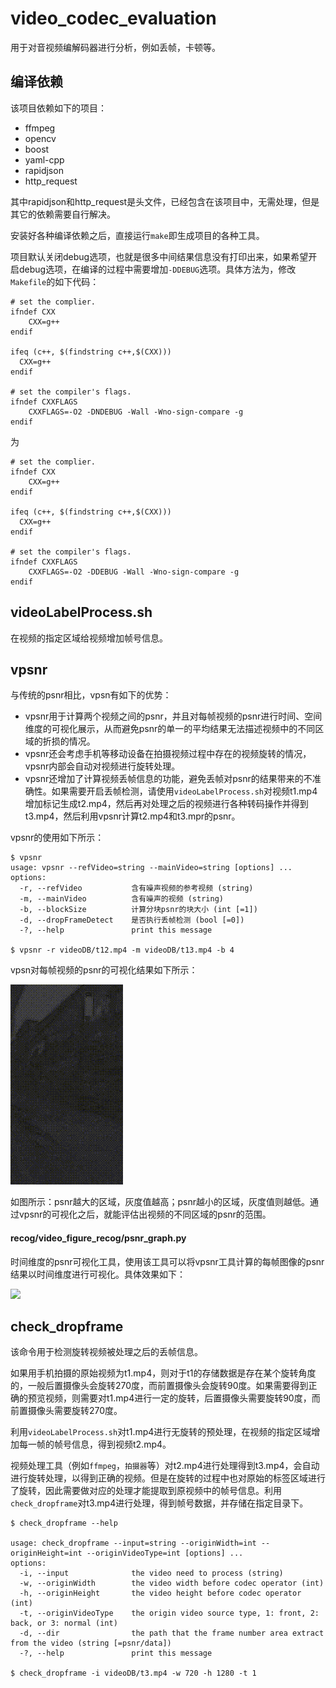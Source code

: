# video_codec_evaluation
用于对音视频编解码器进行分析，例如丢帧，卡顿等。

## 编译依赖
该项目依赖如下的项目：

* ffmpeg
* opencv
* boost
* yaml-cpp
* rapidjson
* http_request

其中rapidjson和http_request是头文件，已经包含在该项目中，无需处理，但是其它的依赖需要自行解决。

安装好各种编译依赖之后，直接运行`make`即生成项目的各种工具。

项目默认关闭debug选项，也就是很多中间结果信息没有打印出来，如果希望开启debug选项，在编译的过程中需要增加`-DDEBUG`选项。具体方法为，修改`Makefile`的如下代码：

```shell
# set the complier.
ifndef CXX
    CXX=g++ 
endif
 
ifeq (c++, $(findstring c++,$(CXX)))
  CXX=g++
endif

# set the compiler's flags.
ifndef CXXFLAGS
    CXXFLAGS=-O2 -DNDEBUG -Wall -Wno-sign-compare -g
endif
```

为

```shell
# set the complier.
ifndef CXX
    CXX=g++ 
endif
 
ifeq (c++, $(findstring c++,$(CXX)))
  CXX=g++
endif

# set the compiler's flags.
ifndef CXXFLAGS
    CXXFLAGS=-O2 -DDEBUG -Wall -Wno-sign-compare -g
endif
```

## videoLabelProcess.sh
在视频的指定区域给视频增加帧号信息。

## vpsnr
与传统的psnr相比，vpsn有如下的优势：

* vpsnr用于计算两个视频之间的psnr，并且对每帧视频的psnr进行时间、空间维度的可视化展示，从而避免psnr的单一的平均结果无法描述视频中的不同区域的折损的情况。
* vpsnr还会考虑手机等移动设备在拍摄视频过程中存在的视频旋转的情况，vpsnr内部会自动对视频进行旋转处理。
* vpsnr还增加了计算视频丢帧信息的功能，避免丢帧对psnr的结果带来的不准确性。如果需要开启丢帧检测，请使用`videoLabelProcess.sh`对视频t1.mp4增加标记生成t2.mp4，然后再对处理之后的视频进行各种转码操作并得到t3.mp4，然后利用vpsnr计算t2.mp4和t3.mpr的psnr。

vpsnr的使用如下所示：
```shell
$ vpsnr
usage: vpsnr --refVideo=string --mainVideo=string [options] ...
options:
  -r, --refVideo           含有噪声视频的参考视频 (string)
  -m, --mainVideo          含有噪声的视频 (string)
  -b, --blockSize          计算分块psnr的块大小 (int [=1])
  -d, --dropFrameDetect    是否执行丢帧检测 (bool [=0])
  -?, --help               print this message

$ vpsnr -r videoDB/t12.mp4 -m videoDB/t13.mp4 -b 4
```

vpsn对每帧视频的psnr的可视化结果如下所示：

![](imgs/vpsnr.gif)

如图所示：psnr越大的区域，灰度值越高；psnr越小的区域，灰度值则越低。通过vpsnr的可视化之后，就能评估出视频的不同区域的psnr的范围。

#### recog/video_figure_recog/psnr_graph.py
时间维度的psnr可视化工具，使用该工具可以将vpsnr工具计算的每帧图像的psnr结果以时间维度进行可视化。具体效果如下：

![](imgs/psnr.png)

## check_dropframe
该命令用于检测旋转视频被处理之后的丢帧信息。

如果用手机拍摄的原始视频为t1.mp4，则对于t1的存储数据是存在某个旋转角度的，一般后置摄像头会旋转270度，而前置摄像头会旋转90度。如果需要得到正确的预览视频，则需要对t1.mp4进行一定的旋转，后置摄像头需要旋转90度，而前置摄像头需要旋转270度。

利用`videoLabelProcess.sh`对t1.mp4进行无旋转的预处理，在视频的指定区域增加每一帧的帧号信息，得到视频t2.mp4。

视频处理工具（例如`ffmpeg`，`拍摄器`等）对t2.mp4进行处理得到t3.mp4，会自动进行旋转处理，以得到正确的视频。但是在旋转的过程中也对原始的标签区域进行了旋转，因此需要做对应的处理才能提取到原视频中的帧号信息。利用`check_dropframe`对t3.mp4进行处理，得到帧号数据，并存储在指定目录下。

```shell
$ check_dropframe --help

usage: check_dropframe --input=string --originWidth=int --originHeight=int --originVideoType=int [options] ...
options:
  -i, --input              the video need to process (string)
  -w, --originWidth        the video width before codec operator (int)
  -h, --originHeight       the video height before codec operator (int)
  -t, --originVideoType    the origin video source type, 1: front, 2: back, or 3: normal (int)
  -d, --dir                the path that the frame number area extract from the video (string [=psnr/data])
  -?, --help               print this message

$ check_dropframe -i videoDB/t3.mp4 -w 720 -h 1280 -t 1
``` 
